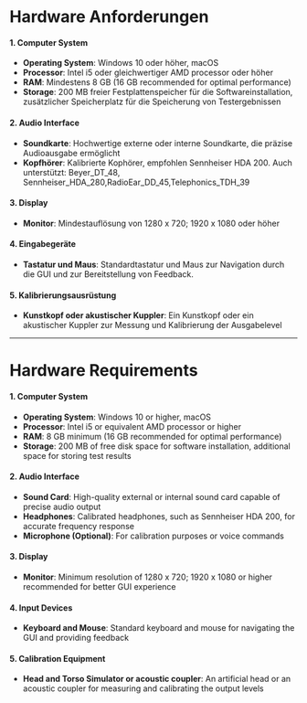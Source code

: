 # Hardware Anforderungen
#### 1. Computer System
- **Operating System**: Windows 10 oder höher, macOS
- **Processor**: Intel i5 oder gleichwertiger AMD processor oder höher
- **RAM**: Mindestens 8 GB (16 GB recommended for optimal performance)
- **Storage**: 200 MB freier Festplattenspeicher für die Softwareinstallation, zusätzlicher Speicherplatz für die Speicherung von Testergebnissen

#### 2. Audio Interface
- **Soundkarte**: Hochwertige externe oder interne Soundkarte, die präzise Audioausgabe ermöglicht
- **Kopfhörer**: Kalibrierte Kophörer, empfohlen Sennheiser HDA 200. Auch unterstützt: Beyer_DT_48, Sennheiser_HDA_280,RadioEar_DD_45,Telephonics_TDH_39

#### 3. Display
- **Monitor**: Mindestauflösung von 1280 x 720; 1920 x 1080 oder höher

#### 4. Eingabegeräte
- **Tastatur und Maus**: Standardtastatur und Maus zur Navigation durch die GUI und zur Bereitstellung von Feedback.

#### 5. Kalibrierungsausrüstung
- **Kunstkopf oder akustischer Kuppler**: Ein Kunstkopf oder ein akustischer Kuppler zur Messung und Kalibrierung der Ausgabelevel


______________________________________________________________________
# Hardware Requirements

#### 1. Computer System
- **Operating System**: Windows 10 or higher, macOS
- **Processor**: Intel i5 or equivalent AMD processor or higher
- **RAM**: 8 GB minimum (16 GB recommended for optimal performance)
- **Storage**: 200 MB of free disk space for software installation, additional space for storing test results

#### 2. Audio Interface
- **Sound Card**: High-quality external or internal sound card capable of precise audio output
- **Headphones**: Calibrated headphones, such as Sennheiser HDA 200, for accurate frequency response
- **Microphone (Optional)**: For calibration purposes or voice commands

#### 3. Display
- **Monitor**: Minimum resolution of 1280 x 720; 1920 x 1080 or higher recommended for better GUI experience

#### 4. Input Devices
- **Keyboard and Mouse**: Standard keyboard and mouse for navigating the GUI and providing feedback

#### 5. Calibration Equipment
- **Head and Torso Simulator or acoustic coupler**: An artificial head or an acoustic coupler for measuring and calibrating the output levels

